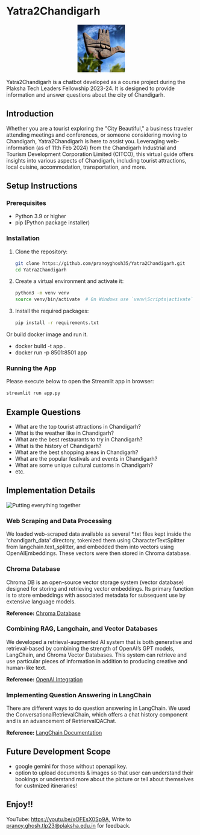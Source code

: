 # Yatra2Chandigarh

<p align="center">
  <img src="backend/images/chandigarh_hand_symbol.jpg" alt="Open Hand" width="25%" height="25%">
</p>

Yatra2Chandigarh is a chatbot developed as a course project during the Plaksha Tech Leaders Fellowship 2023-24. It is designed to provide information and answer questions about the city of Chandigarh.

## Introduction

Whether you are a tourist exploring the "City Beautiful," a business traveler attending meetings and conferences, or someone considering moving to Chandigarh, Yatra2Chandigarh is here to assist you. Leveraging web-information (as of 11th Feb 2024) from the Chandigarh Industrial and Tourism Development Corporation Limited (CITCO), this virtual guide offers insights into various aspects of Chandigarh, including tourist attractions, local cuisine, accommodation, transportation, and more.

## Setup Instructions

### Prerequisites

- Python 3.9 or higher
- pip (Python package installer)

### Installation

1. Clone the repository:
    ```sh
    git clone https://github.com/pranoyghosh35/Yatra2Chandigarh.git
    cd Yatra2Chandigarh
    ```

2. Create a virtual environment and activate it:
    ```sh
    python3 -m venv venv
    source venv/bin/activate  # On Windows use `venv\Scripts\activate`
    ```

3. Install the required packages:
    ```sh
    pip install -r requirements.txt
    ```
    
Or build docker image and run it.

- docker build -t app .
- docker run -p 8501:8501 app

### Running the App

Please execute below to open the Streamlit app in browser:
```sh
streamlit run app.py
```

## Example Questions

- What are the top tourist attractions in Chandigarh?
- What is the weather like in Chandigarh?
- What are the best restaurants to try in Chandigarh?
- What is the history of Chandigarh?
- What are the best shopping areas in Chandigarh?
- What are the popular festivals and events in Chandigarh?
- What are some unique cultural customs in Chandigarh?
- etc.

## Implementation Details

![Putting everything together](https://av-eks-lekhak.s3.amazonaws.com/media/__sized__/article_images/4_J5W8UB8-thumbnail_webp-600x300.webp)

### Web Scraping and Data Processing

We loaded web-scraped data available as several *.txt files kept inside the 'chandigarh_data' directory, tokenized them using CharacterTextSplitter from langchain.text_splitter, and embedded them into vectors using OpenAIEmbeddings. These vectors were then stored in Chroma database.

### Chroma Database

Chroma DB is an open-source vector storage system (vector database) designed for storing and retrieving vector embeddings. Its primary function is to store embeddings with associated metadata for subsequent use by extensive language models.

**Reference:** [Chroma Database](https://python.langchain.com/docs/integrations/vectorstores/chroma)

### Combining RAG, Langchain, and Vector Databases

We developed a retrieval-augmented AI system that is both generative and retrieval-based by combining the strength of OpenAI’s GPT models, LangChain, and Chroma Vector Databases. This system can retrieve and use particular pieces of information in addition to producing creative and human-like text.

**Reference:** [OpenAI Integration](https://python.langchain.com/docs/integrations/platforms/openai)

### Implementing Question Answering in LangChain

There are different ways to do question answering in LangChain. We used the ConversationalRetrievalChain, which offers a chat history component and is an advancement of RetriervalQAChat.

**Reference:** [LangChain Documentation](https://python.langchain.com/docs/get_started/introduction)

## Future Development Scope

- google gemini for those without openapi key.
- option to upload documents & images so that user can understand their bookings or understand more about the picture or tell about themselves for custmized itineraries!

## Enjoy!!
YouTube: https://youtu.be/xOFEsX0Sp9A,
Write to pranoy.ghosh.tlp23@plaksha.edu.in for feedback.
